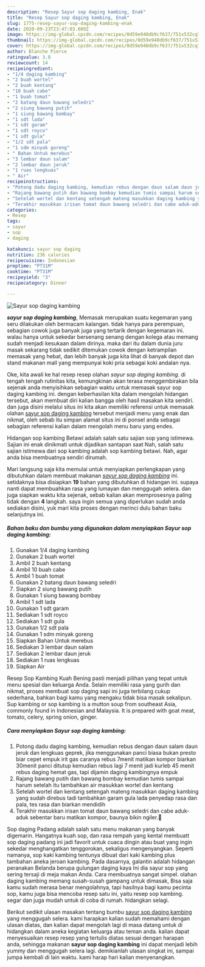 ```yaml
---
description: "Resep Sayur sop daging kambing, Enak"
title: "Resep Sayur sop daging kambing, Enak"
slug: 1775-resep-sayur-sop-daging-kambing-enak
date: 2020-09-23T23:47:03.609Z
image: https://img-global.cpcdn.com/recipes/0d59e940db9cf637/751x532cq70/sayur-sop-daging-kambing-foto-resep-utama.jpg
thumbnail: https://img-global.cpcdn.com/recipes/0d59e940db9cf637/751x532cq70/sayur-sop-daging-kambing-foto-resep-utama.jpg
cover: https://img-global.cpcdn.com/recipes/0d59e940db9cf637/751x532cq70/sayur-sop-daging-kambing-foto-resep-utama.jpg
author: Blanche Pierce
ratingvalue: 3.8
reviewcount: 14
recipeingredient:
- "1/4 daging kambing"
- "2 buah wortel"
- "2 buah kentang"
- "10 buah cabe"
- "1 buah tomat"
- "2 batang daun bawang seledri"
- "2 siung bawang putih"
- "1 siung bawang bombay"
- "1 sdt lada"
- "1 sdt garam"
- "1 sdt royco"
- "1 sdt gula"
- "1/2 sdt pala"
- "1 sdm minyak goreng"
- " Bahan Untuk merebus"
- "3 lembar daun salam"
- "2 lembar daun jeruk"
- "1 ruas lengkuas"
- " Air"
recipeinstructions:
- "Potong dadu daging kambing, kemudian rebus dengan daun salam daun jeruk dan lengkuas geprek, jika menggunakan panci biasa bukan presto biar cepet empuk irit gas caranya rebus 7menit matikan kompor biarkan 30menit panci ditutup kemudian rebus lagi 7 menit jadi kurleb 45 menit rebus daging hemat gas, tapi dijamin daging kambingnya empuk"
- "Rajang bawang putih dan bawang bombay kemudian tumis sampai harum setelah itu tambahkan air masukkan wortel dan kentang"
- "Setelah wortel dan kentang setengah mateng masukkan daging kambing yang sudah direbus tadi tambahkan garam gula lada penyedap rasa dan pala, tes rasa dan biarkan mendidih"
- "Terakhir masukkan irisan tomat daun bawang seledri dan cabe aduk-aduk sebentar baru matikan kompor, baunya bikin ngiler.🤤"
categories:
- Resep
tags:
- sayur
- sop
- daging

katakunci: sayur sop daging 
nutrition: 236 calories
recipecuisine: Indonesian
preptime: "PT31M"
cooktime: "PT31M"
recipeyield: "3"
recipecategory: Dinner

---
```



![Sayur sop daging kambing](https://img-global.cpcdn.com/recipes/0d59e940db9cf637/751x532cq70/sayur-sop-daging-kambing-foto-resep-utama.jpg)

<b><i>sayur sop daging kambing</i></b>, Memasak merupakan suatu kegemaran yang seru dilakukan oleh bermacam kalangan. tidak hanya para perempuan, sebagian cowok juga banyak juga yang tertarik dengan kegemaran ini. walau hanya untuk sekedar bersenang senang dengan kolega atau memang sudah menjadi kesukaan dalam dirinya. maka dari itu dalam dunia juru masak sekarang tidak sedikit ditemukan cowok dengan ketrampilan memasak yang hebat, dan lebih banyak juga kita lihat di banyak depot dan stand makanan mall yang mempunyai koki pria sebagai koki andalan nya.

Oke, kita awali ke hal resep resep olahan <i>sayur sop daging kambing</i>. di tengah tengah rutinitas kita, kemungkinan akan terasa menggembirakan bila sejenak anda menyisihkan sebagian waktu untuk memasak sayur sop daging kambing ini. dengan keberhasilan kita dalam mengolah hidangan tersebut, akan membuat diri kalian bangga oleh hasil masakan kita sendiri. dan juga disini melalui situs ini kita akan memiliki referensi untuk memasak olahan <u>sayur sop daging kambing</u> tersebut menjadi menu yang enak dan nikmat, oleh sebab itu simpan alamat situs ini di ponsel anda sebagai sebagian referensi kalian dalam mengolah menu baru yang endes.

Hidangan sop kambing Betawi adalah salah satu sajian sop yang istimewa. Sajian ini enak dinikmati untuk dijadikan santapan saat Nah, salah satu sajian istimewa dari sop kambing adalah sop kambing betawi. Nah, agar anda bisa membuatnya sendiri dirumah.


Mari langsung saja kita memulai untuk menyiapkan perlengkapan yang dibutuhkan dalam membuat makanan <u><i>sayur sop daging kambing</i></u> ini. setidaknya bisa disiapkan <b>19</b> bahan yang dibutuhkan di hidangan ini. supaya nanti dapat membuahkan rasa yang lumayan dan menggugah selera. dan juga siapkan waktu kita sejenak, sebab kalian akan memprosesnya paling tidak dengan <b>4</b> langkah. saya ingin semua yang diperlukan sudah anda sediakan disini, yuk mari kita proses dengan merinci dulu bahan baku selanjutnya ini.

<!--inarticleads1-->

##### Bahan baku dan bumbu yang digunakan dalam menyiapkan Sayur sop daging kambing:

1. Gunakan 1/4 daging kambing
1. Gunakan 2 buah wortel
1. Ambil 2 buah kentang
1. Ambil 10 buah cabe
1. Ambil 1 buah tomat
1. Gunakan 2 batang daun bawang seledri
1. Siapkan 2 siung bawang putih
1. Gunakan 1 siung bawang bombay
1. Ambil 1 sdt lada
1. Gunakan 1 sdt garam
1. Sediakan 1 sdt royco
1. Sediakan 1 sdt gula
1. Gunakan 1/2 sdt pala
1. Gunakan 1 sdm minyak goreng
1. Siapkan  Bahan Untuk merebus
1. Sediakan 3 lembar daun salam
1. Sediakan 2 lembar daun jeruk
1. Sediakan 1 ruas lengkuas
1. Siapkan  Air


Resep Sop Kambing Kuah Bening pasti menjadi pilihan yang tepat untuk menu spesial dan keluarga Anda. Selain memiliki rasa yang gurih dan nikmat, proses membuat sop daging sapi ini juga terbilang cukup sederhana, bahkan bagi kamu yang mengaku tidak bisa masak sekalipun. Sup kambing or sop kambing is a mutton soup from southeast Asia, commonly found in Indonesian and Malaysia. It is prepared with goat meat, tomato, celery, spring onion, ginger. 

<!--inarticleads2-->

##### Cara menyiapkan Sayur sop daging kambing:

1. Potong dadu daging kambing, kemudian rebus dengan daun salam daun jeruk dan lengkuas geprek, jika menggunakan panci biasa bukan presto biar cepet empuk irit gas caranya rebus 7menit matikan kompor biarkan 30menit panci ditutup kemudian rebus lagi 7 menit jadi kurleb 45 menit rebus daging hemat gas, tapi dijamin daging kambingnya empuk
1. Rajang bawang putih dan bawang bombay kemudian tumis sampai harum setelah itu tambahkan air masukkan wortel dan kentang
1. Setelah wortel dan kentang setengah mateng masukkan daging kambing yang sudah direbus tadi tambahkan garam gula lada penyedap rasa dan pala, tes rasa dan biarkan mendidih
1. Terakhir masukkan irisan tomat daun bawang seledri dan cabe aduk-aduk sebentar baru matikan kompor, baunya bikin ngiler.🤤


Sop daging Padang adalah salah satu menu makanan yang banyak digemarin. Hangatnya kuah sop, dan rasa rempah yang kental membuatt sop daging padang ini jadi favorit untuk cuaca dingin atau buat yang ingin sekedar menghangatkan tenggorokan, sekaligus mengenyangkan. Seperti namanya, sop kaki kambing tentunya dibuat dari kaki kambing plus tambahan aneka jeroan kambing. Pada dasarnya, galantin adalah hidangan peranakan Belanda berupa gulungan daging kaya Ini dia sayur sop yang sering tersaji di meja makan Anda. Cara membuatnya sangat simpel. olahan daging kambing memang susah-susah gampang untuk dimasak, Bisa saja kamu sudah merasa benar mengolahnya, tapi hasilnya bagi kamu pecinta sop, kamu juga bisa mencoba resep satu ini, yaitu resep sop kambing. segar dan juga mudah untuk di coba di rumah. hidangkan selagi. 

Berikut sedikit ulasan masakan tentang bumbu <u>sayur sop daging kambing</u> yang menggugah selera. kami harapkan kalian sudah memahami dengan ulasan diatas, dan kalian dapat mengolah lagi di masa datang untuk di hidangkan dalam aneka kegiatan keluarga atau teman anda. kalian dapat menyesuaikan resep resep yang tertulis diatas sesuai dengan harapan anda, sehingga makanan <b>sayur sop daging kambing</b> ini dapat menjadi lebih yummy dan menggugah selera lagi. demikianlah ulasan singkat ini, sampai jumpa kembali di lain waktu. kami harap hari kalian menyenangkan.
